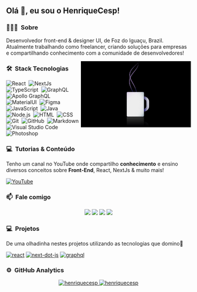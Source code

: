 ## Olá 👾, eu sou o HenriqueCesp!

### 👨🏻‍💻 &nbsp;Sobre

Desenvolvedor front-end & designer UI, de Foz do Iguaçu, Brazil. Atualmente trabalhando como freelancer, criando soluções para empresas e compartilhando conhecimento com a comunidade de desenvolvedores!

<img alt="Night Coding" src="https://raw.githubusercontent.com/henriquecesp/henriquecesp/main/assets/coffee.gif" align="right"/>

### 🛠 &nbsp;Stack Tecnologias

![React](https://img.shields.io/badge/-React-05122A?style=flat&logo=react)&nbsp;
![NextJs](https://img.shields.io/badge/-Next.js-05122A?style=flat&logo=next.js)&nbsp;
![TypeScript](https://img.shields.io/badge/-TypeScript-05122A?style=flat&logo=TypeScript)&nbsp;
![GraphQL](https://img.shields.io/badge/-GraphQL-05122A?style=flat&logo=graphql)&nbsp;
![Apollo GraphQL](https://img.shields.io/badge/-Apollo%20GraphQL-05122A?style=flat&logo=graphql)&nbsp;
![MaterialUI](https://img.shields.io/badge/-Material%20UI-05122A?style=flat&logo=material-ui)&nbsp;
![Figma](https://img.shields.io/badge/-Figma-05122A?style=flat&logo=figma)&nbsp;
![JavaScript](https://img.shields.io/badge/-JavaScript-05122A?style=flat&logo=javascript)&nbsp;
![Java](https://img.shields.io/badge/-Java-05122A?style=flat&logo=Java&logoColor=FFA518)&nbsp;
![Node.js](https://img.shields.io/badge/-Node.js-05122A?style=flat&logo=node.js)&nbsp;
![HTML](https://img.shields.io/badge/-HTML-05122A?style=flat&logo=HTML5)&nbsp;
![CSS](https://img.shields.io/badge/-CSS-05122A?style=flat&logo=CSS3&logoColor=1572B6)&nbsp;
![Git](https://img.shields.io/badge/-Git-05122A?style=flat&logo=git)&nbsp;
![GitHub](https://img.shields.io/badge/-GitHub-05122A?style=flat&logo=github)&nbsp;
![Markdown](https://img.shields.io/badge/-Markdown-05122A?style=flat&logo=markdown)\
![Visual Studio Code](https://img.shields.io/badge/-Visual%20Studio%20Code-05122A?style=flat&logo=visual-studio-code&logoColor=007ACC)&nbsp;
![Photoshop](https://img.shields.io/badge/-Photoshop-05122A?style=flat&logo=adobe-photoshop)&nbsp;
 </p>

### 💻 &nbsp;Tutorias & Conteúdo

Tenho um canal no YouTube onde compartilho **conhecimento** e ensino diversos conceitos sobre **Front-End**, React, NextJs & muito mais!

[<img src='https://img.shields.io/badge/-Youtube-05122A?style=flat&logo=youtube' alt='YouTube'>](https://www.youtube.com/channel/UCokKk0O5EhS9hRcTNm__bYg)

### 📫 &nbsp;Fale comigo

<p align="center">
<a href="https://linkedin.com/in/henriquecesp"><img src="https://img.shields.io/badge/-HenriqueCesp-0077B5?style=flat&logo=Linkedin&logoColor=white"/></a>
<a href="mailto:henriquecesps4@gmail.com"><img src="https://img.shields.io/badge/-henriquecesps4@gmail.com-D14836?style=flat&logo=Gmail&logoColor=white"/></a>
<a href="https://instagram.com/cesphenrique"><img src="https://img.shields.io/badge/-@cesphenrique-E4405F?style=flat&logo=Instagram&logoColor=white"/></a>
<a href="https://dev.to/henriquecesp"><img src="https://img.shields.io/badge/-henriquecesp-E4405F?style=flat&logo=dev.to&logoColor=white"/></a>
</p>

### 💻 &nbsp;Projetos

De uma olhadinha nestes projetos utilizando as tecnologias que domino🧐

[<img src='https://img.shields.io/badge/-React-05122A?style=flat&logo=react' alt='react'>](https://github.com/Henriquecesp/react-admin-template)  [<img src='https://img.shields.io/badge/-Next.js-05122A?style=flat&logo=next.js' alt='next-dot-js'>](https://github.com/Henriquecesp/next-cespdev-template)  [<img src='https://img.shields.io/badge/-GraphQL-05122A?style=flat&logo=graphql' alt='graphql'>](https://github.com/Henriquecesp/apollo-client)  

### ⚙️ &nbsp;GitHub Analytics

<p align="center">
  <a href="https://github.com/henriquecesp">
    <img height="180em" src="https://github-readme-stats.vercel.app/api?username=henriquecesp&show_icons=true&theme=dracula&locale=en&include_all_commits=true&count_private=true" alt="henriquecesp" />
    <img height="180em" src="https://github-readme-streak-stats.herokuapp.com/?user=henriquecesp&theme=dracula" alt="henriquecesp" />
  </a>
</p>
